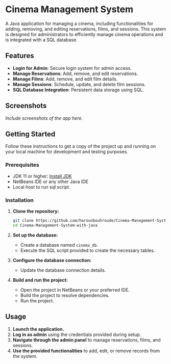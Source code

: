 # Cinema Management System

A Java application for managing a cinema, including functionalities for adding, removing, and editing reservations, films, and sessions. This system is designed for administrators to efficiently manage cinema operations and is integrated with a SQL database.

## Features

- **Login for Admin**: Secure login system for admin access.
- **Manage Reservations**: Add, remove, and edit reservations.
- **Manage Films**: Add, remove, and edit film details.
- **Manage Sessions**: Schedule, update, and delete film sessions.
- **SQL Database Integration**: Persistent data storage using SQL.

## Screenshots

*Include screenshots of the app here.*

## Getting Started

Follow these instructions to get a copy of the project up and running on your local machine for development and testing purposes.

### Prerequisites

- JDK 11 or higher: [Install JDK](https://www.oracle.com/java/technologies/javase-downloads.html)
- NetBeans IDE or any other Java IDE
- Local host to run sql script.

### Installation

1. **Clone the repository:**

    ```bash
    git clone https://github.com/harounbouhroude/Cinema-Management-System-with-java.git
    cd Cinema-Management-System-with-java
    ```

2. **Set up the database:**

    - Create a database named `cinema_db`.
    - Execute the SQL script provided to create the necessary tables.

3. **Configure the database connection:**

    - Update the database connection details.


4. **Build and run the project:**

    - Open the project in NetBeans or your preferred IDE.
    - Build the project to resolve dependencies.
    - Run the project.

## Usage

1. **Launch the application.**
2. **Log in as admin** using the credentials provided during setup.
3. **Navigate through the admin panel** to manage reservations, films, and sessions.
4. **Use the provided functionalities** to add, edit, or remove records from the system.


